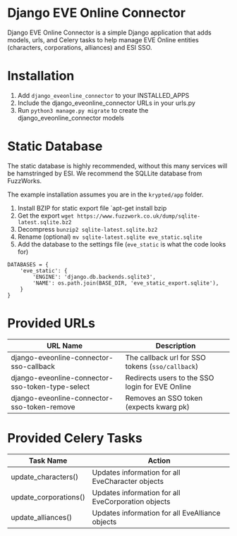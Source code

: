 # Django EVE Online Connector
Django EVE Online Connector is a simple Django application that adds models, urls, and Celery tasks to help manage EVE Online entities (characters, corporations, alliances) and ESI SSO.

# Installation
1. Add `django_eveonline_connector` to your INSTALLED_APPS
2. Include the django_eveonline_connector URLs in your urls.py
3. Run `python3 manage.py migrate` to create the django_eveonline_connector models

# Static Database
The static database is highly recommended, without this many services will be hamstringed by ESI. We recommend the SQLLite database from FuzzWorks. 

The example installation assumes you are in the `krypted/app` folder.

1. Install BZIP for static export file `apt-get install bzip
2. Get the export `wget https://www.fuzzwork.co.uk/dump/sqlite-latest.sqlite.bz2`
3. Decompress `bunzip2 sqlite-latest.sqlite.bz2`
4. Rename (optional) `mv sqlite-latest.sqlite eve_static.sqlite`
5. Add the database to the settings file (`eve_static` is what the code looks for)

```
DATABASES = {
    'eve_static': {
        'ENGINE': 'django.db.backends.sqlite3',
        'NAME': os.path.join(BASE_DIR, 'eve_static_export.sqlite'),
    }
}
```

# Provided URLs
| URL Name | Description |
| ------------- | ------------- |
|  django-eveonline-connector-sso-callback   | The callback url for SSO tokens (`sso/callback`)  |
|  django-eveonline-connector-sso-token-type-select  | Redirects users to the SSO login for EVE Online   |
|  django-eveonline-connector-sso-token-remove  | Removes an SSO token (expects kwarg pk)  |

# Provided Celery Tasks
| Task Name  | Action  |
| ------------- | ------------- |
|  update_characters() | Updates information for all EveCharacter objects  |
|  update_corporations() | Updates information for all EveCorporation objects  |
|  update_alliances() | Updates information for all EveAlliance objects  |